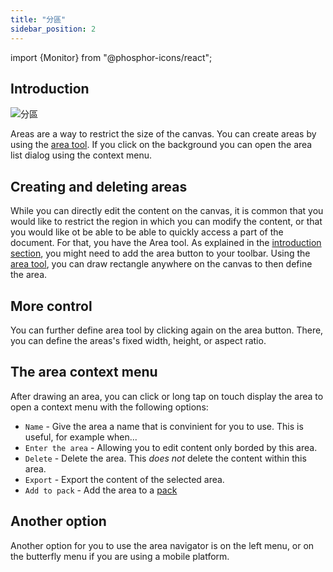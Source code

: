 ```yaml
---
title: "分區"
sidebar_position: 2
---
```


import {Monitor} from "@phosphor-icons/react";


## Introduction

![分區](area.png)

Areas are a way to restrict the size of the canvas. You can create areas by using the [area tool](tools/area.md). If you click on the background you can open the area list dialog using the context menu.

## Creating and deleting areas

While you can directly edit the content on the canvas, it is common that you would like to restrict the region in which you can modify the content, or that you would like ot be able to be able to quickly access a part of the document. For that, you have the <Monitor/> Area tool. As explained in the [introduction section](README.md), you might need to add the <Monitor/> area button to your toolbar. Using the [area tool](tools/area.md), you can draw rectangle anywhere on the canvas to then define the area.

## More control

You can further define area tool by clicking again on the <Monitor/> area button. There, you can define the areas's fixed width, height, or aspect ratio.

## The area context menu

 After drawing an area, you can click or long tap on touch display the area to open a context menu with the following options:

* `Name` - Give the area a name that is convinient for you to use. This is useful, for example when...
* `Enter the area` - Allowing you to edit content only borded by this area.
* `Delete` - Delete the area. This *does not* delete the content within this area.
* `Export` - Export the content of the selected area.
* `Add to pack` - Add the area to a [pack](pack)

## Another option

Another option for you to use the area navigator is on the left menu, or on the butterfly menu if you are using a mobile platform. 

